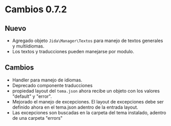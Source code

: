 # Cambios 0.7.2

## Nuevo
   
   - Agregado objeto `Jida\Manager\Textos` para manejo de textos
   generales y multiidiomas.
   - Los textos y traducciones pueden manejarse por modulo.
   
## Cambios
   - Handler para manejo de idiomas.
   - Deprecado componente traducciones 
   - propiedad layout del `tema.json` ahora recibe un objeto con los valores 
   "default" y "error".
   - Mejorado el manejo de excepciones. El layout de excepciones
   debe ser definido ahora en el tema.json adentro de la entrada layout.
   - Las excepciones son buscadas en la carpeta del tema instalado, adentro de una carpeta "errors"
   
